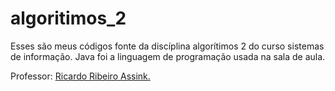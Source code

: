 # algoritimos_2

Esses são meus códigos fonte da discíplina algorítimos 2 do curso sistemas de informação.
Java foi a linguagem de programação usada na sala de aula.

Professor: [Ricardo Ribeiro Assink.](http://www.ricardoassink.com.br)
